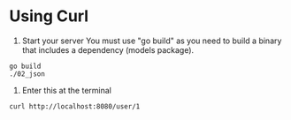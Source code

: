 # Using Curl

1. Start your server
You must use "go build" as you need to build a binary that includes a dependency (models package).

```
go build
./02_json
```

1. Enter this at the terminal
```
curl http://localhost:8080/user/1
```
